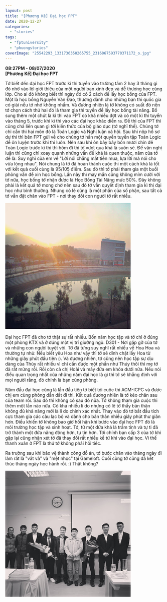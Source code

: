 ```yaml
---
layout: post
title: "[Phương Kể] Đại học FPT"
date: 2020-12-27
categories: 
  - "stories"
tags: 
  - "fptuniversity"
  - "phuongstories"
coverImage: "25542293_1331736350265755_2316067593770371172_o.jpg"
---
```


**08:27PM - 08/07/2020**  
**\[Phương Kể\] Đại học FPT**

Tớ biết đến đại học FPT trước kì thi tuyển vào trường tầm 2 hay 3 tháng gì đó nhờ vào lời giới thiệu của một người bạn xinh đẹp và dễ thương học cùng lớp. Cho ai đó không biết thì ngày đó có 2 cách để lấy học bổng của FPT. Một là học bổng Nguyễn Văn Đạo, thường dành cho những bạn thi quốc gia có giải nếu tớ nhớ không nhầm. Và đương nhiên là tớ không có suất đó nên tớ chọn cách thứ hai đó là tham gia thi tuyển để lấy học bổng tài năng. Bổ sung thêm một chút là kì thi vào FPT có khá nhiều đợt và có một kì thi tuyển vào tháng 5, trước khi kì thi vào các đại học khác diễn ra. Đề thi của FPT thì cũng chả liên quan gì tới kiến thức của bộ giáo dục (tớ nghĩ thế). Chúng tớ chỉ cần thi hai môn đó là Toán Logic và Nghị luận xã hội. Sau khi nộp hồ sơ dự thi thì bên FPT gửi về cho chúng tớ hẳn một quyển tuyển tập Toán Logic để ôn luyện trước khi thi luôn. Nên sau khi ôn bảy bảy bốn mươi chín đề Toán Logic trước kì thi thì hôm đi thi tớ vượt qua khá là suôn sẻ. Đề văn nghị luận thì cũng chỉ xoay quanh những vấn đề khá là quen thuộc, năm của tớ đề là: Suy nghĩ của em về "Lời nói chẳng mất tiền mua, lựa lời mà nói cho vừa lòng nhau". Nói chung là tớ đã hoàn thành cuộc thi một cách khá là tốt với kết quả cuối cùng là 95/105 điểm. Sau đó thì tớ phải tham gia một buổi phỏng vấn để xin học bổng. Lần này thì may mắn cũng không mỉm cười với tớ nữa, học bổng tớ nhận được là Học Bổng Tài Năng mức 50%. Đây không phải là kết quả tớ mong chờ nên sau đó tớ vẫn quyết định tham gia kì thi đại học như bình thường. Nhưng có lẽ cũng là một phần của số phận, sau tất cả tớ vẫn đặt chân vào FPT - nơi thay đổi con người tớ rất nhiều.

![](/assets/images/c64c1-1499455_669008783205185_7204453773333988111_n.jpg)

Đại học FPT đã cho tớ thật sự rất nhiều. Bốn năm học tập và tớ chỉ ở đúng một phòng KTX và ở đúng một vị trí giường ngủ. D301 - Nơi gặp gỡ của tớ và những con người tuyệt vời. Tớ đã từng suy nghĩ rất nhiều về Hoa Hoa và thường tự nhủ: Nếu biết yêu Hoa như vậy thì tớ sẽ dính chặt lấy Hoa từ những giây phút đầu tiên :). Và đương nhiên, tớ cũng nên học tập sự dịu dàng của Thúy rất nhiều vì chỉ cần được một phần như Thúy thôi thì mẹ tớ đã rất mừng rồi. Rồi còn cả chị Hoài và mấy đứa em khóa dưới nữa. Nếu nói điều quan trọng nhất của những năm đại học là gì thì tớ sẽ khẳng định với mọi người rằng, đó chính là bạn cùng phòng. 

Năm đầu đại học cũng là lần đầu tiên tớ biết tới cuộc thi ACM-ICPC và được chị em cùng phòng dẫn dắt đi thi. Kết quả đương nhiên là tớ kéo chân sau của team rồi. Sau đó thì không có sau đó nữa. Tớ không tham gia cuộc thi thêm một lần nào nữa. Có khá nhiều lí do nhưng có lẽ tớ thấy bản thân không đủ khả năng mới là lí do chính xác nhất. Thay vào đó tớ bắt đầu tích cực tham gia các câu lạc bộ và dành cho bản thân nhiều giây phút thư giãn hơn. Điều khiến tớ không bao giờ hối hận khi bước vào đại học FPT đó là môi trường học tập và sinh hoạt. Tớ, từ một đứa khá là trầm tính và tự ti đã trở thành một đứa năng động hơn, tự tin hơn. Tới chính bạn cấp 3 của tớ khi gặp lại cũng nhận xét tớ đã thay đổi rất nhiều kể từ khi vào đại học. Vì thế thanh xuân ở FPT là thứ tớ không phải hối tiếc.

Ra trường sau khi bảo vệ thành công đồ án, tớ bước chân vào tháng ngày đi làm rất là "vất vả" và "mệt nhọc" tại Gameloft. Cuối cùng tớ cũng đã kết thúc tháng ngày học hành rồi. :) Thật không?

![](/assets/images/1bc63-25542293_1331736350265755_2316067593770371172_o.jpg)

